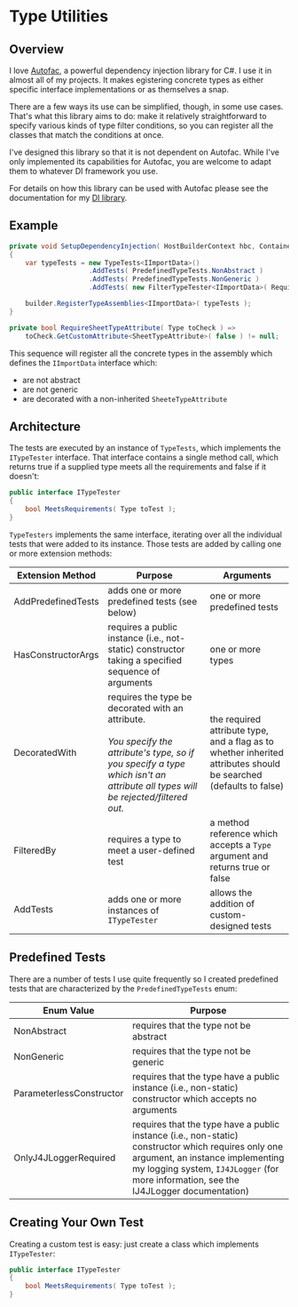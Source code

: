 # Type Utilities

## Overview

I love [Autofac](https://www.autofac.org), a powerful dependency injection library for C#. I use it in almost all of my projects. It makes egistering concrete types as either specific interface implementations or as themselves a snap.

There are a few ways its use can be simplified, though, in some use cases. That's what this library aims to do: make it relatively straightforward to specify various kinds of type filter conditions, so you can register all the classes that match the conditions at once.

I've designed this library so that it is not dependent on Autofac. While I've only implemented its capabilities for Autofac, you are welcome to adapt them to whatever DI framework you use.

For details on how this library can be used with Autofac please see the documentation for my [DI library](dependency/dependency.md).

## Example

```csharp
private void SetupDependencyInjection( HostBuilderContext hbc, ContainerBuilder builder )
{
    var typeTests = new TypeTests<IImportData>()
                    .AddTests( PredefinedTypeTests.NonAbstract )
                    .AddTests( PredefinedTypeTests.NonGeneric )
                    .AddTests( new FilterTypeTester<IImportData>( RequireSheetTypeAttribute ) );

    builder.RegisterTypeAssemblies<IImportData>( typeTests );
}

private bool RequireSheetTypeAttribute( Type toCheck ) =>
    toCheck.GetCustomAttribute<SheetTypeAttribute>( false ) != null;
```

This sequence will register all the concrete types in the assembly which defines the `IImportData` interface which:

- are not abstract
- are not generic
- are decorated with a non-inherited `SheeteTypeAttribute`

## Architecture

The tests are executed by an instance of `TypeTests`, which implements the `ITypeTester` interface. That interface contains a single method call, which returns true if a supplied type meets all the requirements and false if it doesn't:

```csharp
public interface ITypeTester
{
    bool MeetsRequirements( Type toTest );
}
```

`TypeTesters` implements the same interface, iterating over all the individual tests that were added to its instance. Those tests are added by calling one or more extension methods:

|Extension Method|Purpose|Arguments|
|----------------|-------|---------|
|AddPredefinedTests|adds one or more predefined tests (see below)|one or more predefined tests|
|HasConstructorArgs|requires a public instance (i.e., not-static) constructor taking a specified sequence of arguments|one or more types|
|DecoratedWith|requires the type be decorated with an attribute.<br><br>*You specify the attribute's type, so if you specify a type which isn't an attribute all types will be rejected/filtered out.*|the required attribute type, and a flag as to whether inherited attributes should be searched (defaults to false)|
|FilteredBy|requires a type to meet a user-defined test|a method reference which accepts a `Type` argument and returns true or false|
|AddTests|adds one or more instances of `ITypeTester`|allows the addition of custom-designed tests|

## Predefined Tests

There are a number of tests I use quite frequently so I created predefined tests that are characterized by the `PredefinedTypeTests` enum:

|Enum Value|Purpose|
|----------|-------|
|NonAbstract|requires that the type not be abstract|
|NonGeneric|requires that the type not be generic|
|ParameterlessConstructor|requires that the type have a public instance (i.e., non-static) constructor which accepts no arguments|
|OnlyJ4JLoggerRequired|requires that the type have a public instance (i.e., non-static) constructor which requires only one argument, an instance implementing my logging system, `IJ4JLogger` (for more information, see the IJ4JLogger documentation)|

## Creating Your Own Test

Creating a custom test is easy: just create a class which implements `ITypeTester`:

```csharp
public interface ITypeTester
{
    bool MeetsRequirements( Type toTest );
}
```

